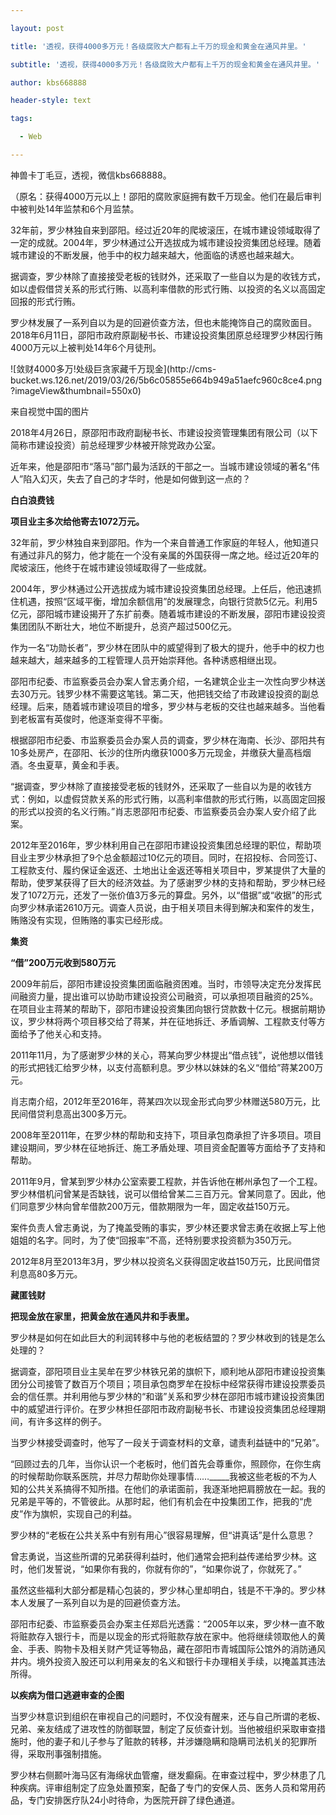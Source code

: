 ---
layout: post
title: '透视，获得4000多万元！各级腐败大户都有上千万的现金和黄金在通风井里。'
subtitle: '透视，获得4000多万元！各级腐败大户都有上千万的现金和黄金在通风井里。'
author: kbs668888
header-style: text
tags:
  - Web
---
神兽卡丁毛豆，透视，微信kbs668888。

（原名：获得4000万元以上！邵阳的腐败家庭拥有数千万现金。他们在最后审判中被判处14年监禁和6个月监禁。

32年前，罗少林独自来到邵阳。经过近20年的爬坡滚压，在城市建设领域取得了一定的成就。2004年，罗少林通过公开选拔成为城市建设投资集团总经理。随着城市建设的不断发展，他手中的权力越来越大，他面临的诱惑也越来越大。

据调查，罗少林除了直接接受老板的钱财外，还采取了一些自以为是的收钱方式，如以虚假借贷关系的形式行贿、以高利率借款的形式行贿、以投资的名义以高固定回报的形式行贿。

罗少林发展了一系列自以为是的回避侦查方法，但也未能掩饰自己的腐败面目。2018年6月11日，邵阳市政府原副秘书长、市建设投资集团原总经理罗少林因行贿4000万元以上被判处14年6个月徒刑。

![敛财4000多万!处级巨贪家藏千万现金](http://cms-
bucket.ws.126.net/2019/03/26/5b6c05855e664b949a51aefc960c8ce4.png?imageView&thumbnail=550x0)  

来自视觉中国的图片

2018年4月26日，原邵阳市政府副秘书长、市建设投资管理集团有限公司（以下简称市建设投资）前总经理罗少林被开除党政办公室。

近年来，他是邵阳市“落马”部门最为活跃的干部之一。当城市建设领域的著名“伟人”陷入幻灭，失去了自己的才华时，他是如何做到这一点的？

 **白白浪费钱**

 **项目业主多次给他寄去1072万元。**

32年前，罗少林独自来到邵阳。作为一个来自普通工作家庭的年轻人，他知道只有通过非凡的努力，他才能在一个没有亲属的外国获得一席之地。经过近20年的爬坡滚压，他终于在城市建设领域取得了一些成就。

2004年，罗少林通过公开选拔成为城市建设投资集团总经理。上任后，他迅速抓住机遇，按照“区域平衡，增加余额信用”的发展理念，向银行贷款5亿元。利用5亿元，邵阳城市建设揭开了东扩前奏。随着城市建设的不断发展，邵阳市建设投资集团团队不断壮大，地位不断提升，总资产超过500亿元。

作为一名“功勋长者”，罗少林在团队中的威望得到了极大的提升，他手中的权力也越来越大，越来越多的工程管理人员开始崇拜他。各种诱惑相继出现。

邵阳市纪委、市监察委员会办案人曾志勇介绍，一名建筑企业主一次性向罗少林送去30万元。钱罗少林不需要这笔钱。第二天，他把钱交给了市政建设投资的副总经理。后来，随着城市建设项目的增多，罗少林与老板的交往也越来越多。当他看到老板富有英俊时，他逐渐变得不平衡。

根据邵阳市纪委、市监察委员会办案人员的调查，罗少林在海南、长沙、邵阳共有10多处房产，在邵阳、长沙的住所内缴获1000多万元现金，并缴获大量高档烟酒。冬虫夏草，黄金和手表。

“据调查，罗少林除了直接接受老板的钱财外，还采取了一些自以为是的收钱方式：例如，以虚假贷款关系的形式行贿，以高利率借款的形式行贿，以高固定回报的形式以投资的名义行贿。”肖志恩邵阳市纪委、市监察委员会办案人安介绍了此案。

2012年至2016年，罗少林利用自己在邵阳市建设投资集团总经理的职位，帮助项目业主罗少林承担了9个总金额超过10亿元的项目。同时，在招投标、合同签订、工程款支付、履约保证金返还、土地出让金返还等相关项目中，罗某提供了大量的帮助，使罗某获得了巨大的经济效益。为了感谢罗少林的支持和帮助，罗少林已经发了1072万元，还发了一张价值3万多元的算盘。另外，以“借据”或“收据”的形式向罗少林承诺2610万元。调查人员说，由于相关项目未得到解决和案件的发生，贿赂没有实现，但贿赂的事实已经形成。

 **集资**

 **“借”200万元收到580万元**

2009年前后，邵阳市建设投资集团面临融资困难。当时，市领导决定充分发挥民间融资力量，提出谁可以协助市建设投资公司融资，可以承担项目融资的25%。在项目业主蒋某的帮助下，邵阳市建设投资集团向银行贷款数十亿元。根据前期协议，罗少林将两个项目移交给了蒋某，并在征地拆迁、矛盾调解、工程款支付等方面给予了他关心和支持。

2011年11月，为了感谢罗少林的关心，蒋某向罗少林提出“借点钱”，说他想以借钱的形式把钱汇给罗少林，以支付高额利息。罗少林以妹妹的名义“借给”蒋某200万元。

肖志南介绍，2012年至2016年，蒋某四次以现金形式向罗少林赠送580万元，比民间借贷利息高出300多万元。

2008年至2011年，在罗少林的帮助和支持下，项目承包商承担了许多项目。项目建设期间，罗少林在征地拆迁、施工矛盾处理、项目资金配置等方面给予了支持和帮助。

2011年9月，曾某到罗少林办公室索要工程款，并告诉他在郴州承包了一个工程。罗少林借机问曾某是否缺钱，说可以借给曾某二三百万元。曾某同意了。因此，他们同意罗少林向曾牟借款200万元，借款期限为一年，固定收益150万元。

案件负责人曾志勇说，为了掩盖受贿的事实，罗少林还要求曾志勇在收据上写上他姐姐的名字。同时，为了使“回报率”不高，还特别要求投资额为350万元。

2012年8月至2013年3月，罗少林以投资名义获得固定收益150万元，比民间借贷利息高80多万元。

 **藏匿钱财**

 **把现金放在家里，把黄金放在通风井和手表里。**

罗少林是如何在如此巨大的利润转移中与他的老板结盟的？罗少林收到的钱是怎么处理的？

据调查，邵阳项目业主吴牟在罗少林铁兄弟的旗帜下，顺利地从邵阳市建设投资集团分公司接管了数百万个项目；项目承包商罗牟在投标中经常获得市建设投票委员会的信任票。并利用他与罗少林的“和谐”关系和罗少林在邵阳市城市建设投资集团中的威望进行评价。在罗少林担任邵阳市政府副秘书长、市建设投资集团总经理期间，有许多这样的例子。

当罗少林接受调查时，他写了一段关于调查材料的文章，谴责利益链中的“兄弟”。

“回顾过去的几年，当你认识一个老板时，他们首先会尊重你，照顾你，在你生病的时候帮助你联系医院，并尽力帮助你处理事情……_____我被这些老板的不为人知的公共关系搞得不知所措。在他们的承诺面前，我逐渐地把肩膀放在一起。我的兄弟是平等的，不管彼此。从那时起，他们有机会在中投集团工作，把我的“虎皮”作为旗帜，实现自己的利益。

罗少林的“老板在公共关系中有别有用心”很容易理解，但“讲真话”是什么意思？

曾志勇说，当这些所谓的兄弟获得利益时，他们通常会把利益传递给罗少林。这时，他们发誓说，“如果你有我的，你就有你的”，“如果你说了，你就死了。”

虽然这些福利大部分都是精心包装的，罗少林心里却明白，钱是不干净的。罗少林本人发展了一系列自以为是的回避侦查方法。

邵阳市纪委、市监察委员会办案主任郑启光透露：“2005年以来，罗少林一直不敢将赃款存入银行卡，而是以现金的形式将赃款存放在家中。他将继续领取他人的黄金、手表、购物卡及相关财产凭证等物品，藏在邵阳市青城国际公馆外的消防通风井内。境外投资入股还可以利用亲友的名义和银行卡办理相关手续，以掩盖其违法所得。

 **以疾病为借口逃避审查的企图**

当罗少林意识到组织在审视自己的问题时，不仅没有醒来，还与自己所谓的老板、兄弟、亲友结成了进攻性的防御联盟，制定了反侦查计划。当他被组织采取审查措施时，他的妻子和儿子参与了赃款的转移，并涉嫌隐瞒和隐瞒司法机关的犯罪所得，采取刑事强制措施。

罗少林右侧颞叶海马区有海绵状血管瘤，继发癫痫。在审查过程中，罗少林患了几种疾病。评审组制定了应急处置预案，配备了专门的安保人员、医务人员和常用药品，专门安排医疗队24小时待命，为医院开辟了绿色通道。

